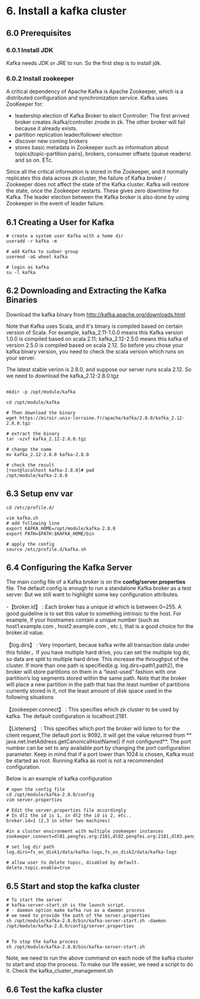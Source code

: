 # 6. Install a kafka cluster

## 6.0 Prerequisites

### 6.0.1 Install JDK
Kafka needs JDK or JRE to run. So the first step is to install jdk.

### 6.0.2 Install zookeeper
A critical dependency of Apache Kafka is Apache Zookeeper, which is a distributed configuration and 
synchronization service. Kafka uses ZooKeeper for:

- leadership election of Kafka Broker to elect Controller: The first arrived broker creates /kafka/controller 
  znode in zk. The other broker will fail because it already exists.
- partition replication leader/follower election
- discover new coming brokers
- stores basic metadata in Zookeeper such as information about topics(topic-partition pairs), brokers, consumer offsets (queue readers) and so on.
ETc.
  
Since all the critical information is stored in the Zookeeper, and it normally replicates this data across zk cluster, 
the failure of Kafka broker / Zookeeper does not affect the state of the Kafka cluster. Kafka will restore the state, 
once the Zookeeper restarts. These gives zero downtime for Kafka. The leader election between the Kafka broker is also 
done by using Zookeeper in the event of leader failure.
## 6.1 Creating a User for Kafka
```shell
# create a system user Kafka with a home dir
useradd -r kafka -m

# add Kafka to sudoer group
usermod -aG wheel kafka

# login as kafka
su -l kafka
```

## 6.2 Downloading and Extracting the Kafka Binaries
Download the kafka binary from http://kafka.apache.org/downloads.html

Note that Kafka uses Scala, and it's binary is compiled based on certain version of Scala. 
For example, kafka_2.11-1.0.0 means this Kafka version 1.0.0 is compiled based on scala 2.11; 
kafka_2.12-2.5.0 means this kafka of version 2.5.0 is compiled based on scala 2.12. 
So before you chose your kafka binary version, you need to check the scala version which runs on your server.

The latest stable verion is 2.8.0, and suppose our server runs scala 2.12. So we need to download the kafka_2.12-2.8.0.tgz

```shell

mkdir -p /opt/module/kafka

cd /opt/module/kafka

# Then download the binary 
wget https://miroir.univ-lorraine.fr/apache/kafka/2.8.0/kafka_2.12-2.8.0.tgz

# extract the binary
tar -xzvf kafka_2.12-2.8.0.tgz

# change the name
mv kafka_2.12-2.8.0 kafka-2.8.0

# check the result
[root@localhost kafka-2.8.0]# pwd
/opt/module/kafka-2.8.0
```
## 6.3 Setup env var
```shell
cd /etc/profile.d/

vim kafka.sh
# add following line
export KAFKA_HOME=/opt/module/kafka-2.8.0
export PATH=$PATH:$KAFKA_HOME/bin

# apply the config
source /etc/profile.d/kafka.sh
```
## 6.4 Configuring the Kafka Server
The main config file of a Kafka broker is on the **config/server.properties** file. The default config is 
enough to run a standalone Kafka broker as a test server. But we still want to highlight some key configuration attributes.

-【broker.id】 : Each broker has a unique id which is between 0~255. A good guideline is to set this value to something 
intrinsic to the host. For example, if your hostnames contain a unique number (such as host1.example.com , host2.example.com , etc.), 
that is a good choice for the broker.id value.

【log.dirs】 : Very important, becaue kafka write all transaction data under this folder，If you have multiple hard drive, 
you can set the multiple log dir, so data are split to multiple hard drive. This increase the throughput of the cluster.
If more than one path is specified(e.g. log.dirs=path1,path2), the broker will store partitions on them in 
a “least-used” fashion with one partition’s log segments stored within the same path. Note that the 
broker will place a new partition in the path that has the least number of partitions currently 
stored in it, not the least amount of disk space used in the following situations

【zookeeper.connect】 : This specifies which zk cluster to be used by kafka. The default configuration is localhost:2181.

【Listeners】 : This specifies which port the broker will listen to for the client request,The default port is 9092. 
It will get the value returned from ** java.net.InetAddress.getCanonicalHostName() if not configured**. 
The port number can be set to any available port by changing the port configuration parameter. Keep in mind that if a 
port lower than 1024 is chosen, Kafka must be started as root. Running Kafka as root is not a recommended configuration.

Below is an example of kafka configuration
```shell
# open the config file
cd /opt/module/kafka-2.8.0/config
vim server.properties

# Edit the server.properties file accordingly
# In dl1 the id is 1, in dl2 the id is 2, etc..
broker.id=1 (2,3 in other two machines)

#in a cluster environment with multiple zookeeper instances
zookeeper.connect=dl01.pengfei.org:2181,dl02.pengfei.org:2181,dl03.pengfei.org:2181

# set log dir path
log.dirs=fs_on_disk1/data/kafka-logs,fs_on_disk2/data/kafka-logs

# allow user to delete topic, disabled by default. 
delete.topic.enable=true

```

## 6.5 Start and stop the kafka cluster

```shell
# To start the server
# kafka-server-start.sh is the launch script. 
# - daemon option make kafka run as a daemon process
# we need to provide the path of the server.properties
sh /opt/module/kafka-2.8.0/bin/kafka-server-start.sh -daemon /opt/module/kafka-2.8.0/config/server.properties


# To stop the kafka process
sh /opt/module/kafka-2.8.0/bin/kafka-server-start.sh
```

Note, we need to run the above command on each node of the kafka cluster to start and stop the process. To make our 
life easier, we need a script to do it. Check the kafka_cluster_management.sh


## 6.6 Test the kafka cluster